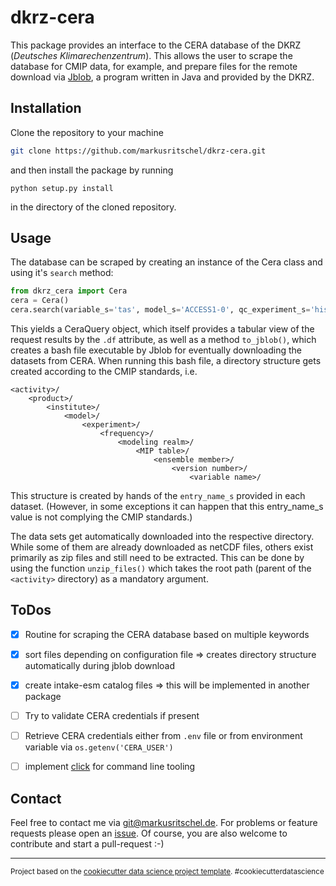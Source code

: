 dkrz-cera
=========

This package provides an interface to the CERA database of the DKRZ (_Deutsches Klimarechenzentrum_).
This allows the user to scrape the database for CMIP data, for example, and prepare files for the remote download via 
[Jblob](https://cera-www.dkrz.de/WDCC/ui/cerasearch/info?site=jblob),
a program written in Java and provided by the DKRZ.



Installation
------------
Clone the repository to your machine
```bash
git clone https://github.com/markusritschel/dkrz-cera.git
```
and then install the package by running 
```
python setup.py install
``` 
in the directory of the cloned repository.


Usage
-----
The database can be scraped by creating an instance of the Cera class and using it's `search` method:
```python
from dkrz_cera import Cera
cera = Cera()
cera.search(variable_s='tas', model_s='ACCESS1-0', qc_experiment_s='historical')
```
This yields a CeraQuery object, which itself provides a tabular view of the request results by the `.df` attribute, 
as well as a method `to_jblob()`, which creates a bash file executable by Jblob for eventually downloading the datasets from CERA.
When running this bash file, a directory structure gets created according to the CMIP standards, i.e.
```
<activity>/
    <product>/
        <institute>/
            <model>/
                <experiment>/
                    <frequency>/
                        <modeling realm>/
                            <MIP table>/
                                <ensemble member>/
                                    <version number>/
                                        <variable name>/
```
This structure is created by hands of the `entry_name_s` provided in each dataset.
(However, in some exceptions it can happen that this entry_name_s value is not complying the CMIP standards.)

The data sets get automatically downloaded into the respective directory.
While some of them are already downloaded as netCDF files, others exist primarily as zip files and still need to be extracted.
This can be done by using the function `unzip_files()` which takes the root path (parent of the `<activity>` directory) 
as a mandatory argument.


ToDos
-----
- [x] Routine for scraping the CERA database based on multiple keywords
- [x] sort files depending on configuration file => creates directory structure automatically during jblob download
- [x] create intake-esm catalog files => this will be implemented in another package
- [ ] Try to validate CERA credentials if present
- [ ] Retrieve CERA credentials either from `.env` file or from environment variable via `os.getenv('CERA_USER')`
- [ ] implement [click](https://click.palletsprojects.com/) for command line tooling


Contact
-------
Feel free to contact me via git@markusritschel.de.
For problems or feature requests please open an [issue](https://github.com/markusritschel/dkrz-cera/issues).
Of course, you are also welcome to contribute and start a pull-request :-)

--------
<p><small>Project based on the <a target="_blank" href="https://drivendata.github.io/cookiecutter-data-science/">cookiecutter data science project template</a>. #cookiecutterdatascience</small></p>
